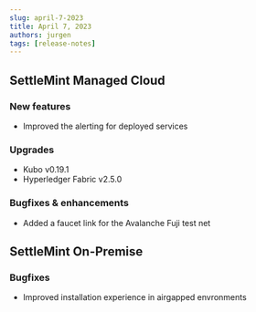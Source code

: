 ```yaml
---
slug: april-7-2023
title: April 7, 2023
authors: jurgen
tags: [release-notes]
---
```


## SettleMint Managed Cloud

### New features

- Improved the alerting for deployed services

### Upgrades

- Kubo v0.19.1
- Hyperledger Fabric v2.5.0

### Bugfixes & enhancements

- Added a faucet link for the Avalanche Fuji test net

## SettleMint On-Premise

### Bugfixes

- Improved installation experience in airgapped envronments
